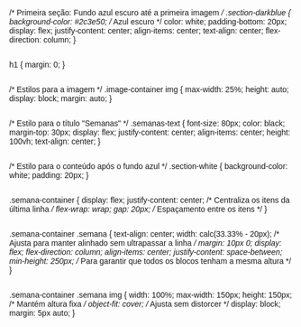 /* Primeira seção: Fundo azul escuro até a primeira imagem */
.section-darkblue {
    background-color: #2c3e50; /* Azul escuro */
    color: white;
    padding-bottom: 20px;
    display: flex;
    justify-content: center;
    align-items: center;
    text-align: center;
    flex-direction: column;
}

h1 {
    margin: 0;
}

/* Estilos para a imagem */
.image-container img {
    max-width: 25%;
    height: auto;
    display: block;
    margin: auto;
}

/* Estilo para o título "Semanas" */
.semanas-text {
    font-size: 80px;
    color: black;
    margin-top: 30px;
    display: flex;
    justify-content: center;
    align-items: center;
    height: 100vh;
    text-align: center;
}

/* Estilo para o conteúdo após o fundo azul */
.section-white {
    background-color: white;
    padding: 20px;
}

.semana-container {
    display: flex;
    justify-content: center; /* Centraliza os itens da última linha */
    flex-wrap: wrap;
    gap: 20px; /* Espaçamento entre os itens */
}

.semana-container .semana {
    text-align: center;
    width: calc(33.33% - 20px); /* Ajusta para manter alinhado sem ultrapassar a linha */
    margin: 10px 0;
    display: flex;
    flex-direction: column;
    align-items: center;
    justify-content: space-between;
    min-height: 250px; /* Para garantir que todos os blocos tenham a mesma altura */
}

.semana-container .semana img {
    width: 100%;
    max-width: 150px;
    height: 150px; /* Mantém altura fixa */
    object-fit: cover; /* Ajusta sem distorcer */
    display: block;
    margin: 5px auto;
}

<html lang="pt">
<head>
    <meta charset="UTF-8">
    <meta name="viewport" content="width=device-width, initial-scale=1.0">
    <title>Portefólios</title>
    <style>
        /* Definições básicas */
        body {
            margin: 0;
            font-family: Arial, sans-serif;
            height: 100vh;
            display: flex;
            flex-direction: column;
        }

        /* Primeira seção: Fundo azul escuro até a primeira imagem */
        .section-darkblue {
            background-color: #2c3e50; /* Azul escuro */
            color: white;
            padding-bottom: 20px; /* Para garantir que o fundo azul cubra até a imagem */
            display: flex;
            justify-content: center;
            align-items: center;
            text-align: center;
            flex-direction: column;
        }

        h1 {
            margin: 0;
        }

        /* Estilos para a imagem */
        .image-container img {
            max-width: 25%;
            height: auto;
            display: block;
            margin: auto;
        }

        /* Estilo para o título "Semanas" */
        .semanas-text {
            font-size: 80px;
            color: black;
            margin-top: 30px; /* Espaço entre a imagem e o texto "Semanas" */
            display: flex;
            justify-content: center;
            align-items: center;
            height: 100vh; /* Para centralizar verticalmente */
            text-align: center;
        }

        /* Estilo para o conteúdo após o fundo azul */
        .section-white {
            background-color: white;
            padding: 20px;
        }

        .semana-container {
            display: flex;
            justify-content: space-around;
            flex-wrap: wrap;
        }

        .semana-container .semana {
            text-align: center;
            width: 30%; /* Para garantir que as semanas fiquem em linhas de 3 */
            margin: 10px;
        }

        .semana-container .semana img {
            width: 100%;
            max-width: 150px;
            display: block;
            margin: 5px auto;
        }
    </style>
</head>
<body>
    <!-- Primeira seção: Fundo azul escuro -->
    <div class="section-darkblue">
        <h1 style="font-size: 230px; margin-bottom: 0;">Portefólios</h1>
        <hr style="margin: 0;">
        <h1 style="font-size: 37px; margin-top: 20px;">Da disciplina de Aplicações Informáticas</h1>

        <div class="image-container">
            <img src="https://github.com/user-attachments/assets/58a620b8-7f86-488f-aab6-ae7441fed7de" alt="imagem">
        </div>
    </div>

    <!-- Texto "Semanas" centralizado -->
    <h1 class="semanas-text">Semanas:</h1>

    <!-- Segunda seção: Fundo branco -->
    <div class="section-white">
        <div class="semana-container">
            <!-- Primeira linha com 6 semanas -->
            <div class="semana">
                <a href="Semanas/semana1.html">
                    <img src="https://github.com/user-attachments/assets/db744e90-cdae-4769-98e6-b359f5cc4cea" alt="semana-1">
                </a>
                <p style="margin: 0;">16-20 de Setembro</p>
            </div>
            <div class="semana">
                <a href="Semanas/semana2.html">
                    <img src="https://github.com/user-attachments/assets/c856b8b9-6722-4539-a944-d8e7ff1dfb65" alt="semana-2">
                </a>
                <p style="margin: 0;">23-27 de Setembro</p>
            </div>
            <div class="semana">
                <a href="Semanas/semana3.html">
                    <img src="https://github.com/user-attachments/assets/ef4769ac-1a65-4584-a871-71b887daa996" alt="semana-3">
                </a>
                <p style="margin: 0;">30-04 de Outubro</p>
            </div>
            <div class="semana">
                <a href="Semanas/semana4.html">
                    <img src="https://github.com/user-attachments/assets/0dbda99b-c3a2-4271-b121-f6b804405b48" alt="semana-4">
                </a>
                <p style="margin: 0;">07-11 de Outubro</p>
            </div>
            <div class="semana">
                <a href="Semanas/semana5.html">
                    <img src="https://github.com/user-attachments/assets/9b993379-9f34-44d5-b9d8-0fa151ec5b58" alt="semana-5">
                </a>
                <p style="margin: 0;">14-18 de Outubro</p>
            </div>
            <div class="semana">
                <a href="Semanas/semana6.html">
                    <img src="https://github.com/user-attachments/assets/2f165e7d-1b71-442d-ad9e-23928aa68cf6" alt="semana-6">
                </a>
                <p style="margin: 0;">21-25 de Outubro</p>
            </div>
        </div>

        <div class="semana-container">
            <!-- Segunda linha com as próximas 6 semanas -->
            <div class="semana">
                <a href="Semanas/semana7.html">
                    <img src="https://github.com/user-attachments/assets/7b7b20d1-9e3e-4b2e-9265-cf9cc5d84196" alt="semana-7">
                </a>
                <p style="margin: 0;">28-01 de Novembro</p>
            </div>
            <div class="semana">
                <a href="Semanas/semana8.html">
                    <img src="https://github.com/user-attachments/assets/b7c4cee0-2b8d-4100-90ee-8e88025be94b" alt="semana-8">
                </a>
                <p style="margin: 0;">04-08 de Novembro</p>
            </div>
            <div class="semana">
                <a href="Semanas/semana9.html">
                    <img src="https://github.com/user-attachments/assets/a0d8355f-5296-4095-af0e-9f3127956120" alt="semana-9">
                </a>
                <p style="margin: 0;">11-15 de Novembro</p>
            </div>
            <div class="semana">
                <a href="Semanas/semana10.html">
                    <img src="https://github.com/user-attachments/assets/eeeb1778-e1c8-4534-a74a-4871c0743b9f" alt="semana-10">
                </a>
                <p style="margin: 0;">18-22 de Novembro</p>
            </div>
            <div class="semana">
                <a href="Semanas/semana11.html">
                    <img src="https://github.com/user-attachments/assets/93ff1d02-2974-45dc-83c4-7c847f76a8a3" alt="semana-11">
                </a>
                <p style="margin: 0;">25-29 de Novembro</p>
            </div>
            <div class="semana">
                <a href="Semanas/semana12.html">
                    <img src="https://github.com/user-attachments/assets/d876a77d-7d3c-4a41-a9cd-c568b8d5249a" alt="semana-12">
                </a>
                <p style="margin: 0;">02-06 de Dezembro</p>
            </div>
        </div>

        <div class="semana-container">
            <!-- Terceira linha com 6 semanas adicionais -->
            <div class="semana">
                <a href="Semanas/semana13.html">
                    <img src="https://github.com/user-attachments/assets/57f90e58-e3cb-495d-a1c3-7d43d160d8e5" alt="semana-13">
                </a>
                <p style="margin: 0;">09-13 de Dezembro</p>
            </div>
            <div class="semana">
                <a href="Semanas/semana14.html">
                    <img src="https://github.com/user-attachments/assets/8558f04c-7aef-4923-9149-0443de76120a" alt="semana-14">
                </a>
                <p style="margin: 0;">16-20 de Dezembro</p>
            </div>
           
    <div class="semana-container">
        <div class="semana">
            <a href="Semanas/semana15.html">
                <img src="https://github.com/user-attachments/assets/ade4c663-8ab6-4a50-af52-ccc36552c07d" alt="semana-15">
            </a>
            <p>23-27 de Dezembro</p>
        </div>
        <div class="semana">
            <a href="Semanas/semana16.html">
                <img src="https://github.com/user-attachments/assets/3b162a23-3924-42ea-9c6a-6b7cbefd048e" alt="semana-16">
            </a>
            <p>30-03 de Janeiro</p>
        </div>
        <div class="semana">
            <a href="Semanas/semana17.html">
                <img src="https://github.com/user-attachments/assets/0f17af60-26ea-4d1e-b880-336a55d83165" alt="semana-17">
            </a>
            <p>06-10 de Janeiro</p>
        </div>
        <div class="semana">
            <a href="Semanas/semana18.html">
                <img src="https://github.com/user-attachments/assets/7e8977be-ef02-4c32-b118-b94140ce9dcf" alt="semana-18">
            </a>
            <p>13-17 de Janeiro</p>
        </div>
        <div class="semana">
            <a href="Semanas/semana19.html">
                <img src="https://github.com/user-attachments/assets/fe5921e7-c428-4985-b9b3-0cf3221fb82f" alt="semana-19">
            </a>
            <p>20-24 de Janeiro</p>
        </div>
        <div class="semana">
            <a href="Semanas/semana20.html">
                <img src="https://github.com/user-attachments/assets/17e973b9-ec09-4316-95ad-7be2297100f7" alt="semana-20">
            </a>
            <p>27-31 de Janeiro</p>
        </div>
    </div>

    <div class="semana-container">
        <div class="semana">
            <a href="Semanas/semana21.html">
                <img src="https://github.com/user-attachments/assets/17fa98b6-bba8-47b4-b8b9-b719a5c0c567" alt="semana-21">
            </a>
            <p>03-07 de Fevereiro</p>
        </div>
        <div class="semana">
            <a href="Semanas/semana22.html">
                <img src="https://github.com/user-attachments/assets/706ee17e-e423-4272-916f-2948ec50964e" alt="semana-22">
            </a>
            <p>10-14 de Fevereiro</p>
        </div>
        <div class="semana">
            <a href="Semanas/semana23.html">
                <img src="https://github.com/user-attachments/assets/7ba04507-3687-4efe-bc1a-af128e3d62dd" alt="semana-23">
            </a>
            <p>17-21 de Fevereiro</p>
        </div>
        <div class="semana">
            <a href="Semanas/semana24.html">
                <img src="https://github.com/user-attachments/assets/41dc49e4-61be-424b-b68f-e70d0c1834c7" alt="semana-24">
            </a>
            <p>24-28 de Fevereiro</p>
        </div>
        <div class="semana">
            <a href="Semanas/semana25.html">
                <img src="https://github.com/user-attachments/assets/74f91fd2-47b1-4ffe-9a21-f0bcf5a84e13" alt="semana-25">
            </a>
            <p>02-06 de Março</p>
        </div>
        <div class="semana">
            <a href="Semanas/semana26.html">
                <img src="https://github.com/user-attachments/assets/7cf841fd-20bc-4734-ac95-4f7bebf8bd46" alt="semana-26">
            </a>
            <p>09-13 de Março</p>
        </div>
    </div>

                   
